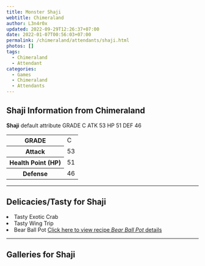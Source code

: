 ```yaml
---
title: Monster Shaji
webtitle: Chimeraland
author: L3n4r0x
updated: 2022-09-29T12:26:37+07:00
date: 2022-01-07T00:56:03+07:00
permalink: /chimeraland/attendants/shaji.html
photos: []
tags:
  - Chimeraland
  - Attendant
categories:
  - Games
  - Chimeraland
  - Attendants
---
```


<section id="bootstrap-wrapper"><link rel="stylesheet" href="https://cdn.statically.io/gh/dimaslanjaka/Web-Manajemen/40ac3225/css/bootstrap-4.5-wrapper.css"/><h1>Shaji Information from Chimeraland</h1><p><b>Shaji</b> default attribute GRADE C ATK 53 HP 51 DEF 46<table><tr><th>GRADE</th><td>C</td></tr><tr><th>Attack</th><td>53</td></tr><tr><th>Health Point (HP)</th><td>51</td></tr><tr><th>Defense</th><td>46</td></tr></table></p><hr/><h2>Delicacies/Tasty for Shaji</h2><li class="d-flex justify-content-between">Tasty Exotic Crab </li><li class="d-flex justify-content-between">Tasty Wing Trip </li><li class="d-flex justify-content-between">Bear Ball Pot <a href="/chimeraland/recipes/bear-ball-pot.html">Click here to view recipe <i>Bear Ball Pot</i> details</a></li><hr/><div id="gallery"><h2>Galleries for Shaji</h2><div class="row"></div></div></section>